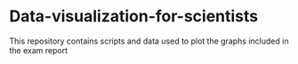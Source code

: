 # Data-visualization-for-scientists
This repository contains scripts and data used to plot the graphs included in the exam report
